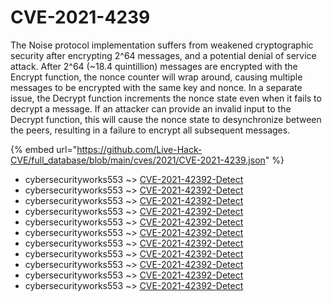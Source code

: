 # CVE-2021-4239

The Noise protocol implementation suffers from weakened cryptographic security after encrypting 2^64 messages, and a potential denial of service attack. After 2^64 (~18.4 quintillion) messages are encrypted with the Encrypt function, the nonce counter will wrap around, causing multiple messages to be encrypted with the same key and nonce. In a separate issue, the Decrypt function increments the nonce state even when it fails to decrypt a message. If an attacker can provide an invalid input to the Decrypt function, this will cause the nonce state to desynchronize between the peers, resulting in a failure to encrypt all subsequent messages.

{% embed url="https://github.com/Live-Hack-CVE/full_database/blob/main/cves/2021/CVE-2021-4239.json" %}


* cybersecurityworks553 ~> [CVE-2021-42392-Detect](https://www.alice-snow.ru/2021/database/cve-2021-4239/cve-2021-42392-detect-cybersecurityworks553)
* cybersecurityworks553 ~> [CVE-2021-42392-Detect](https://www.alice-snow.ru/2021/database/cve-2021-4239/cve-2021-42392-detect-cybersecurityworks553)
* cybersecurityworks553 ~> [CVE-2021-42392-Detect](https://www.alice-snow.ru/2021/database/cve-2021-4239/cve-2021-42392-detect-cybersecurityworks553)
* cybersecurityworks553 ~> [CVE-2021-42392-Detect](https://www.alice-snow.ru/2021/database/cve-2021-4239/cve-2021-42392-detect-cybersecurityworks553)
* cybersecurityworks553 ~> [CVE-2021-42392-Detect](https://www.alice-snow.ru/2021/database/cve-2021-4239/cve-2021-42392-detect-cybersecurityworks553)
* cybersecurityworks553 ~> [CVE-2021-42392-Detect](https://www.alice-snow.ru/2021/database/cve-2021-4239/cve-2021-42392-detect-cybersecurityworks553)
* cybersecurityworks553 ~> [CVE-2021-42392-Detect](https://www.alice-snow.ru/2021/database/cve-2021-4239/cve-2021-42392-detect-cybersecurityworks553)
* cybersecurityworks553 ~> [CVE-2021-42392-Detect](https://www.alice-snow.ru/2021/database/cve-2021-4239/cve-2021-42392-detect-cybersecurityworks553)
* cybersecurityworks553 ~> [CVE-2021-42392-Detect](https://www.alice-snow.ru/2021/database/cve-2021-4239/cve-2021-42392-detect-cybersecurityworks553)
* cybersecurityworks553 ~> [CVE-2021-42392-Detect](https://www.alice-snow.ru/2021/database/cve-2021-4239/cve-2021-42392-detect-cybersecurityworks553)
* cybersecurityworks553 ~> [CVE-2021-42392-Detect](https://www.alice-snow.ru/2021/database/cve-2021-4239/cve-2021-42392-detect-cybersecurityworks553)